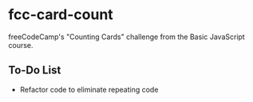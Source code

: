 # fcc-card-count
freeCodeCamp's "Counting Cards" challenge from the Basic JavaScript course.

## To-Do List
* Refactor code to eliminate repeating code
